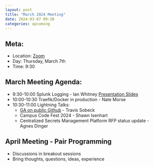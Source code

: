 ```yaml
---
layout: post
title: "March 2024 Meeting"
date: 2024-03-07 09:30
categories: upcoming
---
```


## Meta:

- Location: [Zoom](https://z.umn.edu/cpmstream)
- Day: Thursday, March 7th
- Time: 9:30

## March Meeting Agenda:
- 9:30-10:00 Splunk Logging - Ian Whitney [Presentation Slides](https://z.umn.edu/splunk_data_presentation)
- 10:00-10:30 Traefik/Docker in production - Nate Morse
- 10:30-11:00 Lightning Talks:
    - [GA on public Github](https://docs.google.com/presentation/d/1SAOfgULOD26C3NCjaQOaOySX0rlhfnHat1dlle8M5r4) - Travis Sobeck
    - Campus Code Fest 2024 - Shawn Isenhart
    - Centralized Secrets Management Platform RFP status update - Agnes Dinger

## April Meeting - Pair Programming 
- Discussions in breakout sessions
- Bring thoughts, questions, ideas, experience
